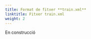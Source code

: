 ```yaml
---
title: Format de fitxer **train.xml**
linktitle: Fitxer train.xml
weight: 2
---
```


En construcció
